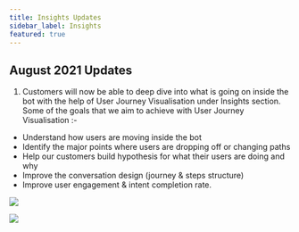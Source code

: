 ```yaml
---
title: Insights Updates
sidebar_label: Insights
featured: true
---
```


## August 2021 Updates
1. Customers will now be able to deep dive into what is going on inside the bot with the help of User Journey Visualisation under Insights section.
Some of the goals that we aim to achieve with User Journey Visualisation :-
- Understand how users are moving inside the bot
- Identify the major points where users are dropping off or changing paths
- Help our customers build hypothesis for what their users are doing and why
- Improve the conversation design (journey & steps structure)
- Improve user engagement & intent completion rate.

<!-- ![](images/journeyvisualisation1.jpg) -->

<!-- ![](images/journeyvisualisation2.jpg) -->


![](https://cdn.yellowmessenger.com/fw3ANzTdash51633439266071.JPG)

![](https://cdn.yellowmessenger.com/QEtrsWkwwZHP1633439340515.JPG)